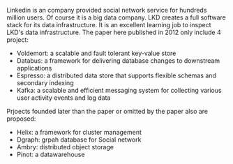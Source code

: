 Linkedin is an company provided social network service for hundreds million users. Of course it is a big data company. 
LKD creates a full software stack for its data infrastructure. 
It is an excellent learning job to inspect LKD's data infrastructure.
The paper here published in 2012 only include 4 project:
- Voldemort: a scalable and fault tolerant key-value store
- Databus: a framework for delivering database changes to downstream applications
- Espresso: a distributed data store that supports flexible schemas and secondary indexing
- Kafka: a scalable and efficient messaging system for collecting various user activity events and log data

Prjoects founded later than the paper or omitted by the paper also are proposed:
- Helix: a framework for cluster management
- Dgraph: grpah database for Social network
- Ambry: distributed object storage 
- Pinot: a datawarehouse  
